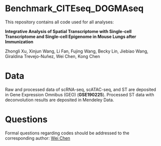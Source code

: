 # Benchmark_CITEseq_DOGMAseq

This repository contains all code used for all analyses:

**Integrative Analysis of Spatial Transcriptome with Single-cell Transcriptome and Single-cell Epigenome in Mouse Lungs after Immunization**

Zhongli Xu, Xinjun Wang, Li Fan, Fujing Wang, Becky Lin, Jiebiao Wang, Giraldina Trevejo-Nuñez, Wei Chen, Kong Chen

# Data

Raw and processed data of scRNA-seq, scATAC-seq, and ST are deposited in Gene Expression Omnibus (GEO) (**GSE190225**). Processed ST data with deconvolution results are deposited in Mendeley Data.

# Questions

Formal questions regarding codes should be addressed to the corresponding author: [Wei Chen](wec47@pitt.edu)
